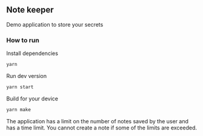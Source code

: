 ## Note keeper

Demo application to store your secrets

### How to run

Install dependencies
```bash
yarn
```

Run dev version
```bash
yarn start
```

Build for your device
```bash
yarn make
```

The application has a limit on the number of notes saved by the user and has a time limit. You cannot create a note if some of the limits are exceeded.